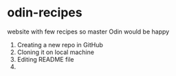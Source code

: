 # odin-recipes
website with few recipes so master Odin would be happy

1. Creating a new repo in GitHub
2. Cloning it on local machine
3. Editing README file
4.

